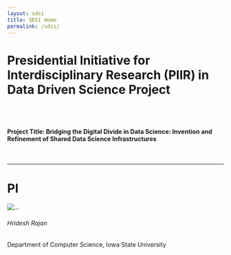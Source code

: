 ```yaml
---
layout: sdsi
title: SDSI Home
permalink: /sdsi/
---
```


<h1>Presidential Initiative for Interdisciplinary Research (PIIR) in Data Driven Science Project</h1>
<br>
<br>

<h4>Project Title: Bridging the Digital Divide in Data Science: Invention and Refinement of Shared Data Science Infrastructures</h4>

<br>
<hr>

<div class="row">
<h1>PI</h1>
<div class="col-md-12 col-lg-12 col-sm-12 service wow fadeInUp" data-wow-delay="400ms">
    <div class="thumbnail"> <img src="{/img/sdsi/hrajan.jpg" alt="..." class="img-rounded memberimg">
        <div class="caption">
            <h6>Hridesh Rajan</h6>
            <p>Department of Computer Science, Iowa State University</p>
        </div>
    </div>
</div>
</div>

